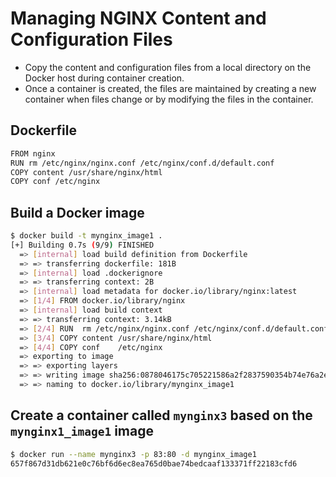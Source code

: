 # Managing NGINX Content and Configuration Files

- Copy the content and configuration files from a local directory on the Docker host during container creation.
- Once a container is created, the files are maintained by creating a new container when files change or by modifying the files in the container.

## Dockerfile

```bash
FROM nginx
RUN rm /etc/nginx/nginx.conf /etc/nginx/conf.d/default.conf
COPY content /usr/share/nginx/html
COPY conf /etc/nginx
```

## Build a Docker image
  
```bash
$ docker build -t mynginx_image1 .
[+] Building 0.7s (9/9) FINISHED
  => [internal] load build definition from Dockerfile
  => => transferring dockerfile: 181B
  => [internal] load .dockerignore
  => => transferring context: 2B
  => [internal] load metadata for docker.io/library/nginx:latest
  => [1/4] FROM docker.io/library/nginx
  => [internal] load build context
  => => transferring context: 3.14kB
  => [2/4] RUN  rm /etc/nginx/nginx.conf /etc/nginx/conf.d/default.conf
  => [3/4] COPY content /usr/share/nginx/html
  => [4/4] COPY conf    /etc/nginx
  => exporting to image
  => => exporting layers
  => => writing image sha256:0878046175c705221586a2f2837590354b74e76a2e8680d0c82d5fdbdba4dfe2
  => => naming to docker.io/library/mynginx_image1
```

## Create a container called `mynginx3` based on the `mynginx1_image1` image

```bash
$ docker run --name mynginx3 -p 83:80 -d mynginx_image1
657f867d31db621e0c76bf6d6ec8ea765d0bae74bedcaaf133371ff22183cfd6
```
